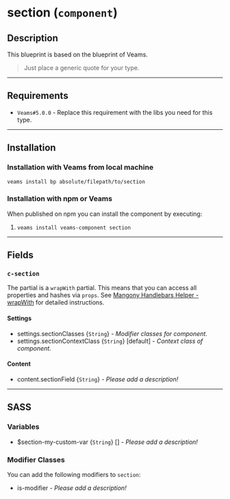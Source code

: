 
# section (`component`)

## Description

This blueprint is based on the blueprint of Veams.

> Just place a generic quote for your type.

-----------

## Requirements
- `Veams#5.0.0` - Replace this requirement with the libs you need for this type.

-----------

## Installation

### Installation with Veams from local machine

`veams install bp absolute/filepath/to/section`

### Installation with npm or Veams

When published on npm you can install the component by executing:

1. `veams install veams-component section`

-----------

## Fields

### `c-section`

The partial is a `wrapWith` partial. This means that you can access all properties and hashes via `props`.
See [Mangony Handlebars Helper - wrapWith](https://www.npmjs.com/package/mangony-hbs-helper-wrap-with) for detailed instructions.

#### Settings
- settings.sectionClasses {`String`} - _Modifier classes for component._
- settings.sectionContextClass {`String`} [default] - _Context class of component._ 

#### Content
- content.sectionField {`String`} - _Please add a description!_

------------

## SASS

### Variables

- $section-my-custom-var {`String`} [] - _Please add a description!_

### Modifier Classes

You can add the following modifiers to `section`:
- is-modifier - _Please add a description!_
